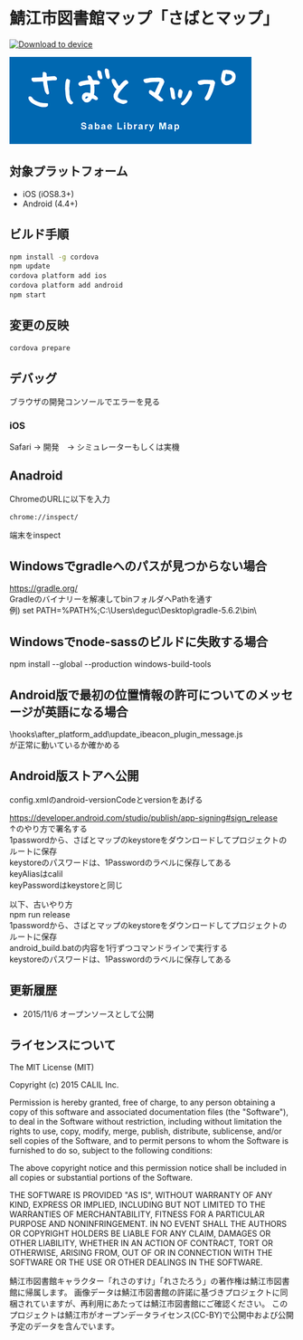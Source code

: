 # 鯖江市図書館マップ「さばとマップ」

[<img src="https://dply.me/a231vi/button/small" alt="Download to device">](https://dply.me/a231vi#install)

![Splash](www/img/splash_for_browser.png)

## 対象プラットフォーム

- iOS (iOS8.3+)
- Android (4.4+)

## ビルド手順

```bash
npm install -g cordova
npm update
cordova platform add ios
cordova platform add android
npm start
```

## 変更の反映

```bash
cordova prepare
```

## デバッグ

ブラウザの開発コンソールでエラーを見る

### iOS

Safari → 開発　→ シミュレーターもしくは実機

## Anadroid

ChromeのURLに以下を入力

```
chrome://inspect/
```

端末をinspect


## Windowsでgradleへのパスが見つからない場合

https://gradle.org/  
Gradleのバイナリーを解凍してbinフォルダへPathを通す  
例) set PATH=%PATH%;C:\Users\deguc\Desktop\gradle-5.6.2\bin\

## Windowsでnode-sassのビルドに失敗する場合

npm install --global --production windows-build-tools

## Android版で最初の位置情報の許可についてのメッセージが英語になる場合

\hooks\after_platform_add\update_ibeacon_plugin_message.js  
が正常に動いているか確かめる

## Android版ストアへ公開
config.xmlのandroid-versionCodeとversionをあげる 

https://developer.android.com/studio/publish/app-signing#sign_release  
↑のやり方で署名する  
1passwordから、さばとマップのkeystoreをダウンロードしてプロジェクトのルートに保存  
keystoreのパスワードは、1Passwordのラベルに保存してある  
keyAliasはcalil  
keyPasswordはkeystoreと同じ 

以下、古いやり方  
npm run release  
1passwordから、さばとマップのkeystoreをダウンロードしてプロジェクトのルートに保存  
android_build.batの内容を1行ずつコマンドラインで実行する  
keystoreのパスワードは、1Passwordのラベルに保存してある

## 更新履歴

- 2015/11/6 オープンソースとして公開

## ライセンスについて

The MIT License (MIT)

Copyright (c) 2015 CALIL Inc.

Permission is hereby granted, free of charge, to any person obtaining a copy
of this software and associated documentation files (the "Software"), to deal
in the Software without restriction, including without limitation the rights
to use, copy, modify, merge, publish, distribute, sublicense, and/or sell
copies of the Software, and to permit persons to whom the Software is
furnished to do so, subject to the following conditions:

The above copyright notice and this permission notice shall be included in all
copies or substantial portions of the Software.

THE SOFTWARE IS PROVIDED "AS IS", WITHOUT WARRANTY OF ANY KIND, EXPRESS OR
IMPLIED, INCLUDING BUT NOT LIMITED TO THE WARRANTIES OF MERCHANTABILITY,
FITNESS FOR A PARTICULAR PURPOSE AND NONINFRINGEMENT. IN NO EVENT SHALL THE
AUTHORS OR COPYRIGHT HOLDERS BE LIABLE FOR ANY CLAIM, DAMAGES OR OTHER
LIABILITY, WHETHER IN AN ACTION OF CONTRACT, TORT OR OTHERWISE, ARISING FROM,
OUT OF OR IN CONNECTION WITH THE SOFTWARE OR THE USE OR OTHER DEALINGS IN THE
SOFTWARE.

鯖江市図書館キャラクター「れさのすけ」「れさたろう」の著作権は鯖江市図書館に帰属します。
画像データは鯖江市図書館の許諾に基づきプロジェクトに同梱されていますが、再利用にあたっては鯖江市図書館にご確認ください。
このプロジェクトは鯖江市がオープンデータライセンス(CC-BY)で公開中および公開予定のデータを含んでいます。
